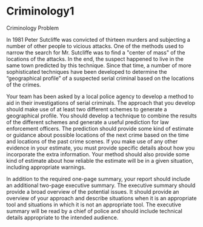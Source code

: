 # Criminology1
Criminology
	Problem	 
 	
In 1981 Peter Sutcliffe was convicted of thirteen murders and subjecting a number of other people to vicious attacks. One of the methods used to narrow the search for Mr. Sutcliffe was to find a "center of mass" of the locations of the attacks. In the end, the suspect happened to live in the same town predicted by this technique. Since that time, a number of more sophisticated techniques have been developed to determine the “geographical profile” of a suspected serial criminal based on the locations of the crimes.

Your team has been asked by a local police agency to develop a method to aid in their investigations of serial criminals. The approach that you develop should make use of at least two different schemes to generate a geographical profile. You should develop a technique to combine the results of the different schemes and generate a useful prediction for law enforcement officers. The prediction should provide some kind of estimate or guidance about possible locations of the next crime based on the time and locations of the past crime scenes. If you make use of any other evidence in your estimate, you must provide specific details about how you incorporate the extra information. Your method should also provide some kind of estimate about how reliable the estimate will be in a given situation, including appropriate warnings.

In addition to the required one-page summary, your report should include an additional two-page executive summary. The executive summary should provide a broad overview of the potential issues. It should provide an overview of your approach and describe situations when it is an appropriate tool and situations in which it is not an appropriate tool. The executive summary will be read by a chief of police and should include technical details appropriate to the intended audience.

 
 	 
